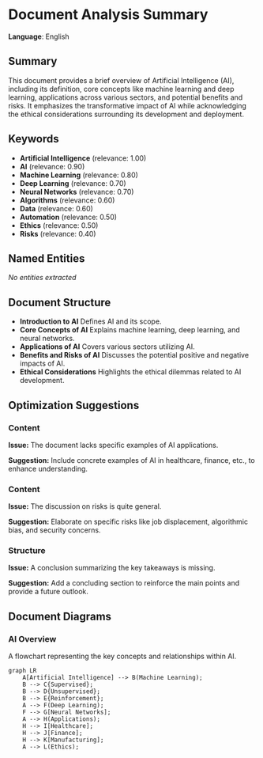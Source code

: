 # Document Analysis Summary

**Language**: English

## Summary

This document provides a brief overview of Artificial Intelligence (AI), including its definition, core concepts like machine learning and deep learning, applications across various sectors, and potential benefits and risks. It emphasizes the transformative impact of AI while acknowledging the ethical considerations surrounding its development and deployment.

## Keywords

- **Artificial Intelligence** (relevance: 1.00)
- **AI** (relevance: 0.90)
- **Machine Learning** (relevance: 0.80)
- **Deep Learning** (relevance: 0.70)
- **Neural Networks** (relevance: 0.70)
- **Algorithms** (relevance: 0.60)
- **Data** (relevance: 0.60)
- **Automation** (relevance: 0.50)
- **Ethics** (relevance: 0.50)
- **Risks** (relevance: 0.40)

## Named Entities

*No entities extracted*

## Document Structure

- **Introduction to AI**
  Defines AI and its scope.
- **Core Concepts of AI**
  Explains machine learning, deep learning, and neural networks.
- **Applications of AI**
  Covers various sectors utilizing AI.
- **Benefits and Risks of AI**
  Discusses the potential positive and negative impacts of AI.
- **Ethical Considerations**
  Highlights the ethical dilemmas related to AI development.

## Optimization Suggestions

### Content

**Issue:** The document lacks specific examples of AI applications.

**Suggestion:** Include concrete examples of AI in healthcare, finance, etc., to enhance understanding.

### Content

**Issue:** The discussion on risks is quite general.

**Suggestion:** Elaborate on specific risks like job displacement, algorithmic bias, and security concerns.

### Structure

**Issue:** A conclusion summarizing the key takeaways is missing.

**Suggestion:** Add a concluding section to reinforce the main points and provide a future outlook.

## Document Diagrams

### AI Overview

A flowchart representing the key concepts and relationships within AI.

```mermaid
graph LR
    A[Artificial Intelligence] --> B(Machine Learning);
    B --> C{Supervised};
    B --> D{Unsupervised};
    B --> E{Reinforcement};
    A --> F(Deep Learning);
    F --> G[Neural Networks];
    A --> H(Applications);
    H --> I[Healthcare];
    H --> J[Finance];
    H --> K[Manufacturing];
    A --> L(Ethics);
```

